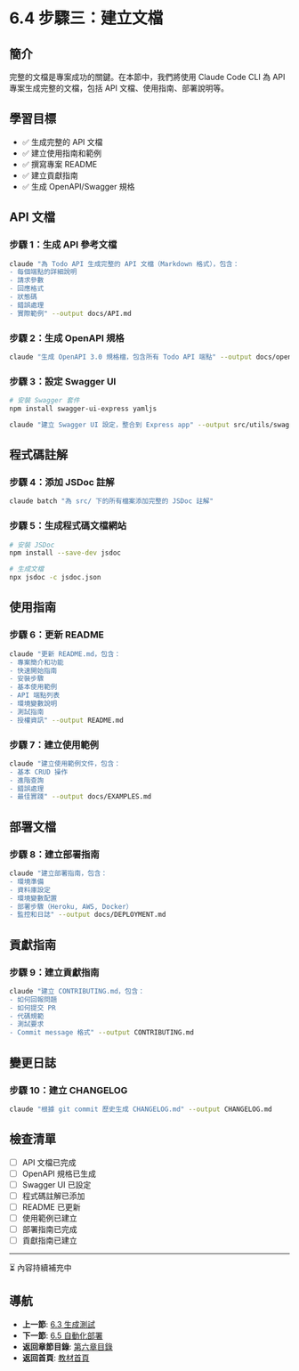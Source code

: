 # 6.4 步驟三：建立文檔

## 簡介

完整的文檔是專案成功的關鍵。在本節中，我們將使用 Claude Code CLI 為 API 專案生成完整的文檔，包括 API 文檔、使用指南、部署說明等。

## 學習目標

- ✅ 生成完整的 API 文檔
- ✅ 建立使用指南和範例
- ✅ 撰寫專案 README
- ✅ 建立貢獻指南
- ✅ 生成 OpenAPI/Swagger 規格

## API 文檔

### 步驟 1：生成 API 參考文檔

```bash
claude "為 Todo API 生成完整的 API 文檔（Markdown 格式），包含：
- 每個端點的詳細說明
- 請求參數
- 回應格式
- 狀態碼
- 錯誤處理
- 實際範例" --output docs/API.md
```

### 步驟 2：生成 OpenAPI 規格

```bash
claude "生成 OpenAPI 3.0 規格檔，包含所有 Todo API 端點" --output docs/openapi.yaml
```

### 步驟 3：設定 Swagger UI

```bash
# 安裝 Swagger 套件
npm install swagger-ui-express yamljs

claude "建立 Swagger UI 設定，整合到 Express app" --output src/utils/swagger.js
```

## 程式碼註解

### 步驟 4：添加 JSDoc 註解

```bash
claude batch "為 src/ 下的所有檔案添加完整的 JSDoc 註解"
```

### 步驟 5：生成程式碼文檔網站

```bash
# 安裝 JSDoc
npm install --save-dev jsdoc

# 生成文檔
npx jsdoc -c jsdoc.json
```

## 使用指南

### 步驟 6：更新 README

```bash
claude "更新 README.md，包含：
- 專案簡介和功能
- 快速開始指南
- 安裝步驟
- 基本使用範例
- API 端點列表
- 環境變數說明
- 測試指南
- 授權資訊" --output README.md
```

### 步驟 7：建立使用範例

```bash
claude "建立使用範例文件，包含：
- 基本 CRUD 操作
- 進階查詢
- 錯誤處理
- 最佳實踐" --output docs/EXAMPLES.md
```

## 部署文檔

### 步驟 8：建立部署指南

```bash
claude "建立部署指南，包含：
- 環境準備
- 資料庫設定
- 環境變數配置
- 部署步驟（Heroku, AWS, Docker）
- 監控和日誌" --output docs/DEPLOYMENT.md
```

## 貢獻指南

### 步驟 9：建立貢獻指南

```bash
claude "建立 CONTRIBUTING.md，包含：
- 如何回報問題
- 如何提交 PR
- 代碼規範
- 測試要求
- Commit message 格式" --output CONTRIBUTING.md
```

## 變更日誌

### 步驟 10：建立 CHANGELOG

```bash
claude "根據 git commit 歷史生成 CHANGELOG.md" --output CHANGELOG.md
```

## 檢查清單

- [ ] API 文檔已完成
- [ ] OpenAPI 規格已生成
- [ ] Swagger UI 已設定
- [ ] 程式碼註解已添加
- [ ] README 已更新
- [ ] 使用範例已建立
- [ ] 部署指南已完成
- [ ] 貢獻指南已建立

---

⏳ 內容持續補充中

## 導航

- **上一節**: [6.3 生成測試](./6.3-generate-tests.md)
- **下一節**: [6.5 自動化部署](./6.5-automation.md)
- **返回章節目錄**: [第六章目錄](./README.md)
- **返回首頁**: [教材首頁](../../README.md)

